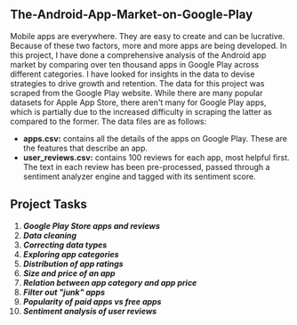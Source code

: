 ## The-Android-App-Market-on-Google-Play

Mobile apps are everywhere. They are easy to create and can be lucrative. Because of these two factors, more and more apps are being developed. In this project, I have done a comprehensive analysis of the Android app market by comparing over ten thousand apps in Google Play across different categories. I have looked for insights in the data to devise strategies to drive growth and retention. The data for this project was scraped from the Google Play website. While there are many popular datasets for Apple App Store, there aren't many for Google Play apps, which is partially due to the increased difficulty in scraping the latter as compared to the former. The data files are as follows:

- **apps.csv:** contains all the details of the apps on Google Play. These are the features that describe an app.
- **user_reviews.csv:** contains 100 reviews for each app, most helpful first. The text in each review has been pre-processed, passed through a sentiment analyzer engine and tagged with its sentiment score.

## Project Tasks
1. _**Google Play Store apps and reviews**_
2. **_Data cleaning_**
3. _**Correcting data types**_
4. **_Exploring app categories_**
5. _**Distribution of app ratings**_
6. **_Size and price of an app_**
7. _**Relation between app category and app price**_
8. _**Filter out "junk" apps**_
9. _**Popularity of paid apps vs free apps**_
10. _**Sentiment analysis of user reviews**_

